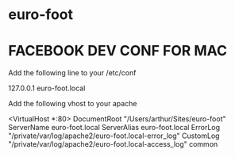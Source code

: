 euro-foot
=========

FACEBOOK DEV CONF FOR MAC
=========================

Add the following line to your /etc/conf

127.0.0.1 euro-foot.local

Add the following vhost to your apache

<VirtualHost *:80>
    DocumentRoot "/Users/arthur/Sites/euro-foot"
    ServerName euro-foot.local
    ServerAlias euro-foot.local
    ErrorLog "/private/var/log/apache2/euro-foot.local-error_log"
    CustomLog "/private/var/log/apache2/euro-foot.local-access_log" common
</VirtualHost>
